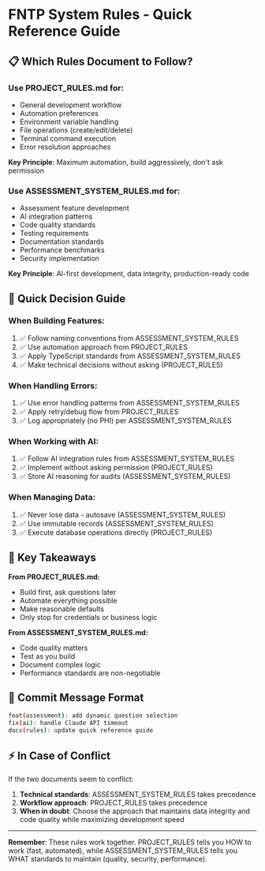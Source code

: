 # FNTP System Rules - Quick Reference Guide

## 📋 Which Rules Document to Follow?

### Use PROJECT_RULES.md for:
- General development workflow
- Automation preferences
- Environment variable handling
- File operations (create/edit/delete)
- Terminal command execution
- Error resolution approaches

**Key Principle**: Maximum automation, build aggressively, don't ask permission

### Use ASSESSMENT_SYSTEM_RULES.md for:
- Assessment feature development
- AI integration patterns
- Code quality standards
- Testing requirements
- Documentation standards
- Performance benchmarks
- Security implementation

**Key Principle**: AI-first development, data integrity, production-ready code

## 🚀 Quick Decision Guide

### When Building Features:
1. ✅ Follow naming conventions from ASSESSMENT_SYSTEM_RULES
2. ✅ Use automation approach from PROJECT_RULES
3. ✅ Apply TypeScript standards from ASSESSMENT_SYSTEM_RULES
4. ✅ Make technical decisions without asking (PROJECT_RULES)

### When Handling Errors:
1. ✅ Use error handling patterns from ASSESSMENT_SYSTEM_RULES
2. ✅ Apply retry/debug flow from PROJECT_RULES
3. ✅ Log appropriately (no PHI) per ASSESSMENT_SYSTEM_RULES

### When Working with AI:
1. ✅ Follow AI integration rules from ASSESSMENT_SYSTEM_RULES
2. ✅ Implement without asking permission (PROJECT_RULES)
3. ✅ Store AI reasoning for audits (ASSESSMENT_SYSTEM_RULES)

### When Managing Data:
1. ✅ Never lose data - autosave (ASSESSMENT_SYSTEM_RULES)
2. ✅ Use immutable records (ASSESSMENT_SYSTEM_RULES)
3. ✅ Execute database operations directly (PROJECT_RULES)

## 🎯 Key Takeaways

**From PROJECT_RULES.md:**
- Build first, ask questions later
- Automate everything possible
- Make reasonable defaults
- Only stop for credentials or business logic

**From ASSESSMENT_SYSTEM_RULES.md:**
- Code quality matters
- Test as you build
- Document complex logic
- Performance standards are non-negotiable

## 📝 Commit Message Format
```bash
feat(assessment): add dynamic question selection
fix(ai): handle Claude API timeout
docs(rules): update quick reference guide
```

## ⚡ In Case of Conflict

If the two documents seem to conflict:
1. **Technical standards**: ASSESSMENT_SYSTEM_RULES takes precedence
2. **Workflow approach**: PROJECT_RULES takes precedence
3. **When in doubt**: Choose the approach that maintains data integrity and code quality while maximizing development speed

---

**Remember**: These rules work together. PROJECT_RULES tells you HOW to work (fast, automated), while ASSESSMENT_SYSTEM_RULES tells you WHAT standards to maintain (quality, security, performance).
